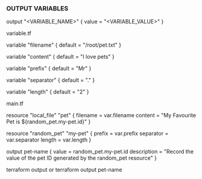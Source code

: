 ### OUTPUT VARIABLES

output "<VARIABLE_NAME>" {
    value = "<VARIABLE_VALUE>"
    <arguments>
}

variable.tf

variable "filename" {
    default = "/root/pet.txt"
}

variable "content" {
    default = "I love pets"
}

variable "prefix" {
    default = "Mr"
}

variable "separator" {
    default = "."
}

variable "length" {
    default = "2"
}

main.tf

resource "local_file" "pet" {
    filename = var.filename
    content = "My Favourite Pet is ${random_pet.my-pet.id}"
}

resource "random_pet" "my-pet" {
    prefix = var.prefix
    separator = var.separator
    length = var.length
}

output pet-name {
    value = random_pet.my-pet.id
    description = "Record the value of the pet ID generated by the random_pet resource"
}


terraform output
or
terraform output pet-name